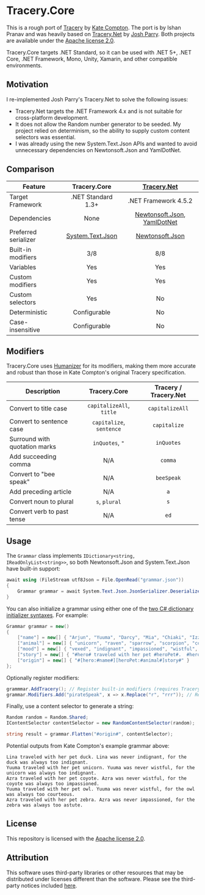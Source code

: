 # Tracery.Core
This is a rough port of [Tracery](https://github.com/galaxykate/tracery) by [Kate Compton](http://www.galaxykate.com/). The port is by Ishan Pranav and was heavily based on [Tracery.Net](https://github.com/josh-perry/Tracery.Net) by [Josh Parry](https://github.com/josh-perry). Both projects are available under the [Apache license 2.0](LICENSE.txt).

Tracery.Core targets .NET Standard, so it can be used with .NET 5+, .NET Core, .NET Framework, Mono, Unity, Xamarin, and other compatible environments.
## Motivation
I re-implemented Josh Parry\'s Tracery.Net to solve the following issues:

- Tracery.Net targets the .NET Framework 4.x and is not suitable for cross-platform development.
- It does not allow the Random number generator to be seeded. My project relied on determinism, so the ability to supply custom content selectors was essential.
- I was already using the new System.Text.Json APIs and wanted to avoid unnecessary dependencies on Newtonsoft.Json and YamlDotNet.

## Comparison
| Feature              |    Tracery.Core    | [Tracery.Net](https://github.com/josh-perry) |
| -------------------- | :----------------: | :------------------------------------------: |
| Target Framework     | .NET Standard 1.3+ | .NET Framework 4.5.2                         |
| Dependencies         |        None        | [Newtonsoft.Json](https://github.com/JamesNK/Newtonsoft.Json), [YamlDotNet](https://github.com/aaubry/YamlDotNet) |
| Preferred serializer |  [System.Text.Json](https://www.nuget.org/packages/System.Text.Json)  | [Newtonsoft.Json](https://github.com/JamesNK/Newtonsoft.Json) |
| Built-in modifiers   |         3/8        |                      8/8                     |
| Variables            |         Yes        |                      Yes                     |
| Custom modifiers     |         Yes        |                      Yes                     |
| Custom selectors     |         Yes        |                      No                      |
| Deterministic        |    Configurable    |                      No                      |
| Case-insensitive     |    Configurable    |                      No                      | 

## Modifiers
Tracery.Core uses [Humanizer](https://github.com/Humanizr/Humanizer) for its modifiers, making them more accurate and robust than those in Kate Compton\'s original Tracery specification.

| Description                   | Tracery.Core             | Tracery / Tracery.Net |
| ----------------------------- | :----------------------: | :-------------------: |
| Convert to title case         | `capitalizeAll`, `title` | `capitalizeAll`       |
| Convert to sentence case      | `capitalize`, `sentence` | `capitalize`          |
| Surround with quotation marks | `inQuotes`, `"`          | `inQuotes`            |
| Add succeeding comma          | N/A                      | `comma`               |
| Convert to "bee speak"        | N/A                      | `beeSpeak`            |
| Add preceding article         | N/A                      | `a`                   |
| Convert noun to plural        | `s`, `plural`            | `s`                   |
| Convert verb to past tense    | N/A                      | `ed`                  |

## Usage
The `Grammar` class implements `IDictionary<string, IReadOnlyList<string>>`, so both Newtonsoft.Json and System.Text.Json have built-in support:

```csharp
await using (FileStream utf8Json = File.OpenRead("grammar.json"))
{
    Grammar grammar = await System.Text.Json.JsonSerializer.DeserializeAsync<Grammar>(utf8Json);
}
```

You can also initialize a grammar using either one of the [two C# dictionary initializer syntaxes](https://docs.microsoft.com/en-us/dotnet/csharp/programming-guide/classes-and-structs/how-to-initialize-a-dictionary-with-a-collection-initializer). For example:

```csharp
Grammar grammar = new()
{
    ["name"] = new[] { "Arjun", "Yuuma", "Darcy", "Mia", "Chiaki", "Izzi", "Azra", "Lina" },
    ["animal"] = new[] { "unicorn", "raven", "sparrow", "scorpion", "coyote", "eagle", "owl", "lizard", "zebra", "duck", "kitten" },
    ["mood"] = new[] { "vexed", "indignant", "impassioned", "wistful", "astute", "courteous" },
    ["story"] = new[] { "#hero# traveled with her pet #heroPet#.  #hero# was never #mood#, for the #heroPet# was always too #mood#." },
    ["origin"] = new[] { "#[hero:#name#][heroPet:#animal#]story#" }
};
```
Optionally register modifiers:
```csharp
grammmar.AddTracery(); // Register built-in modifiers (requires Tracery.Humanizer.dll)
grammar.Modifiers.Add("pirateSpeak", x => x.Replace("r", "rrr")); // Register a custom modifier
```
Finally, use a content selector to generate a string:
```csharp
Random random = Random.Shared;
IContentSelector contentSelector = new RandomContentSelector(random);

string result = grammar.Flatten("#origin#", contentSelector);
```
Potential outputs from Kate Compton\'s example grammar above:
```
Lina traveled with her pet duck. Lina was never indignant, for the duck was always too indignant.
Yuuma traveled with her pet unicorn. Yuuma was never wistful, for the unicorn was always too indignant.
Azra traveled with her pet coyote. Azra was never wistful, for the coyote was always too impassioned.
Yuuma traveled with her pet owl. Yuuma was never wistful, for the owl was always too courteous.
Azra traveled with her pet zebra. Azra was never impassioned, for the zebra was always too astute.
```
## License
This repository is licensed with the [Apache license 2.0](LICENSE.txt).
## Attribution
This software uses third-party libraries or other resources that may be
distributed under licenses different than the software. Please see the third-party notices included [here](THIRD-PARTY-NOTICES.txt).
